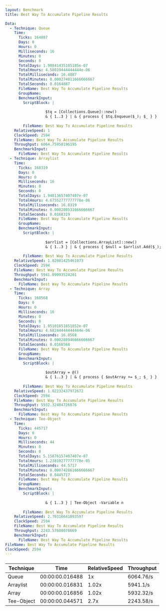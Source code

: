 ```yaml
---
layout: Benchmark
title: Best Way To Accumulate Pipeline Results

Data: 
  - Technique: Queue
    Time: 
      Ticks: 164887
      Days: 0
      Hours: 0
      Milliseconds: 16
      Minutes: 0
      Seconds: 0
      TotalDays: 1.90841435185185e-07
      TotalHours: 4.58019444444444e-06
      TotalMilliseconds: 16.4887
      TotalMinutes: 0.000274811666666667
      TotalSeconds: 0.0164887
      FileName: Best Way To Accumulate Pipeline Results
      GroupName: 
      BenchmarkInput: 
        ScriptBlock: |
          
                  $tq = [Collections.Queue]::new()
                  & { 1..3 } | & { process { $tq.Enqueue($_); $_ } }
              
        FileName: Best Way To Accumulate Pipeline Results
    RelativeSpeed: 1
    ClockSpeed: 2594
    FileName: Best Way To Accumulate Pipeline Results
    Throughput: 6064.75950196195
    BenchmarkInput: 
      FileName: Best Way To Accumulate Pipeline Results
  - Technique: Arraylist
    Time: 
      Ticks: 168319
      Days: 0
      Hours: 0
      Milliseconds: 16
      Minutes: 0
      Seconds: 0
      TotalDays: 1.94813657407407e-07
      TotalHours: 4.67552777777778e-06
      TotalMilliseconds: 16.8319
      TotalMinutes: 0.000280531666666667
      TotalSeconds: 0.0168319
      FileName: Best Way To Accumulate Pipeline Results
      GroupName: 
      BenchmarkInput: 
        ScriptBlock: |
          
                  $arrlist = [Collections.ArrayList]::new()
                  & { 1..3 } | & { process { $null = $arrlist.Add($_); $_ } }
              
        FileName: Best Way To Accumulate Pipeline Results
    RelativeSpeed: 1.02081425461073
    ClockSpeed: 2594
    FileName: Best Way To Accumulate Pipeline Results
    Throughput: 5941.09993524201
    BenchmarkInput: 
      FileName: Best Way To Accumulate Pipeline Results
  - Technique: Array
    Time: 
      Ticks: 168568
      Days: 0
      Hours: 0
      Milliseconds: 16
      Minutes: 0
      Seconds: 0
      TotalDays: 1.95101851851852e-07
      TotalHours: 4.68244444444444e-06
      TotalMilliseconds: 16.8568
      TotalMinutes: 0.000280946666666667
      TotalSeconds: 0.0168568
      FileName: Best Way To Accumulate Pipeline Results
      GroupName: 
      BenchmarkInput: 
        ScriptBlock: |
          
                  $outArray = @()
                  & { 1..3 } | & { process { $outArray += $_; $_ } }
              
        FileName: Best Way To Accumulate Pipeline Results
    RelativeSpeed: 1.02232437972672
    ClockSpeed: 2594
    FileName: Best Way To Accumulate Pipeline Results
    Throughput: 5932.32404726876
    BenchmarkInput: 
      FileName: Best Way To Accumulate Pipeline Results
  - Technique: Tee-Object
    Time: 
      Ticks: 445717
      Days: 0
      Hours: 0
      Milliseconds: 44
      Minutes: 0
      Seconds: 0
      TotalDays: 5.15876157407407e-07
      TotalHours: 1.23810277777778e-05
      TotalMilliseconds: 44.5717
      TotalMinutes: 0.000742861666666667
      TotalSeconds: 0.0445717
      FileName: Best Way To Accumulate Pipeline Results
      GroupName: 
      BenchmarkInput: 
        ScriptBlock: |
           
                  & { 1..3 } | Tee-Object -Variable n 
              
        FileName: Best Way To Accumulate Pipeline Results
    RelativeSpeed: 2.70316641093597
    ClockSpeed: 2594
    FileName: Best Way To Accumulate Pipeline Results
    Throughput: 2243.57608078669
    BenchmarkInput: 
      FileName: Best Way To Accumulate Pipeline Results
FileName: Best Way To Accumulate Pipeline Results
ClockSpeed: 2594
---
```



### 


|Technique |Time           |RelativeSpeed|Throughput|
|----------|---------------|-------------|----------|
|Queue     |00:00:00.016488|1x           |6064.76/s |
|Arraylist |00:00:00.016831|1.02x        |5941.1/s  |
|Array     |00:00:00.016856|1.02x        |5932.32/s |
|Tee-Object|00:00:00.044571|2.7x         |2243.58/s |
